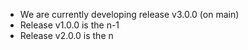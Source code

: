 
* We are currently developing release v3.0.0 (on main)
* Release v1.0.0 is the n-1
* Release v2.0.0 is the n
